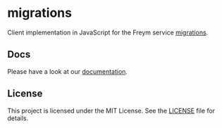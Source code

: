 # migrations

Client implementation in JavaScript for the Freym service [migrations](https://github.com/fraym/migrations).

## Docs

Please have a look at our [documentation](https://docs.freym.becklyn.app/docs/services/migrations/introduction).

## License

This project is licensed under the MIT License. See the [LICENSE](LICENSE) file for details.
